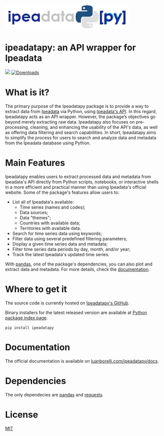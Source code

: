 ![ipeadatapy](logo.png)
# ipeadatapy: an API wrapper for Ipeadata
[![](https://img.shields.io/pypi/v/ipeadatapy.svg?color=blue&label=PyPI&style=popout-square)](https://pypi.org/project/ipeadatapy/) [![Downloads](https://pepy.tech/badge/ipeadatapy)](https://pepy.tech/project/ipeadatapy)

# What is it?

The primary purpose of the Ipeadatapy package is to provide a way to extract data from [Ipeadata](http://ipeadata.gov.br/Default.aspx) via Python, using [Ipeadata's API](http://ipeadata.gov.br/api/). In this regard, Ipeadatapy acts as an API wrapper. However, the package’s objectives go beyond merely extracting raw data. Ipeadatapy also focuses on pre-processing, cleaning, and enhancing the usability of the API's data, as well as offering data filtering and search capabilities. In short, Ipeadatapy aims to simplify the process for users to search and analyze data and metadata from the Ipeadata database using Python.

# Main Features

Ipeadatapy enables users to extract processed data and metadata from Ipeadata's API directly from Python scripts, notebooks, or interactive shells in a more efficient and practical manner than using Ipeadata's official website. Some of the package's features allow users to:

- List all of Ipeadata's available:
  - Time series (names and codes);
  - Data sources;
  - Data "themes";
  - Countries with available data;
  - Territories with available data.
- Search for time series data using keywords;
- Filter data using several predefined filtering parameters;
- Display a given time series data and metadata;
- Filter time series data periods by day, month, and/or year;
- Track the latest Ipeadata's updated time series.

With [pandas](https://pandas.pydata.org/), one of the package's dependencies, you can also plot and extract data and metadata. For more details, check the [documentation](http://www.luanborelli.net/ipeadatapy/docs).  

# Where to get it

The source code is currently hosted on [Ipeadatapy's GitHub](https://github.com/luanborelli/ipeadatapy/).

Binary installers for the latest released version are available at [Python package index page](https://pypi.org/project/ipeadatapy/).

`pip install ipeadatapy`

# Documentation

The official documentation is available on [luanborelli.com/ipeadatapy/docs](http://www.luanborelli.net/ipeadatapy/docs).

# Dependencies

The only dependecies are [pandas](https://github.com/pandas-dev/pandas) and [requests](https://github.com/kennethreitz/requests). 

# License
[MIT](https://github.com/luanborelli/ipeadatapy/blob/master/LICENSE)
